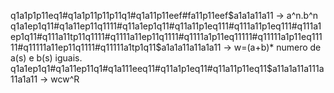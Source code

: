 q1a1p1p11eq1#q1a1p11p11p11q1#q1a11p11eef#fa11p11eef$a1a1a11a11 -> a^n.b^n
q1a1ep1q11#q1a11ep11q1111#q11a1ep1q11#q11a11p1eq111#q111a11p1eq111#q111a1ep1q11#q111a11tp11q1111#q1111a11ep11q1111#q1111a1p11eq11111#q11111a1p11eq11111#q11111a11ep11q1111#q11111a1tp1q11$a1a1a11a11a1a11 -> w=(a+b)* numero de a(s) e b(s) iguais.
q1a1ep1q1#q1a11ep11q1#q1a111eeq11#q11a1p1eq11#q11a11p11eq11$a11a1a11a111a11a1a11 -> wcw^R

